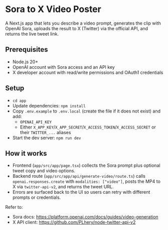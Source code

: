 # Sora to X Video Poster

A Next.js app that lets you describe a video prompt, generates the clip with OpenAI Sora, uploads the result to X (Twitter) via the official API, and returns the live tweet link.

## Prerequisites
- Node.js 20+
- OpenAI account with Sora access and an API key
- X developer account with read/write permissions and OAuth1 credentials

## Setup
- `cd app`
- Update dependencies: `npm install`
- Copy `.env.example` to `.env.local` (create the file if it does not exist) and add:
  - `OPENAI_API_KEY`
  - Either `X_APP_KEY`/`X_APP_SECRET`/`X_ACCESS_TOKEN`/`X_ACCESS_SECRET` or their `TWITTER_...` aliases
- Start the dev server: `npm run dev`

## How it works
- Frontend (`app/src/app/page.tsx`) collects the Sora prompt plus optional tweet copy and video options.
- Backend route (`app/src/app/api/generate-video/route.ts`) calls `openai.responses.create` with `modalities: ["video"]`, posts the MP4 to X via `twitter-api-v2`, and returns the tweet URL.
- Errors are surfaced back to the UI so users can retry with different prompts or credentials.

Refer to:
- Sora docs: https://platform.openai.com/docs/guides/video-generation
- X API client: https://github.com/PLhery/node-twitter-api-v2
